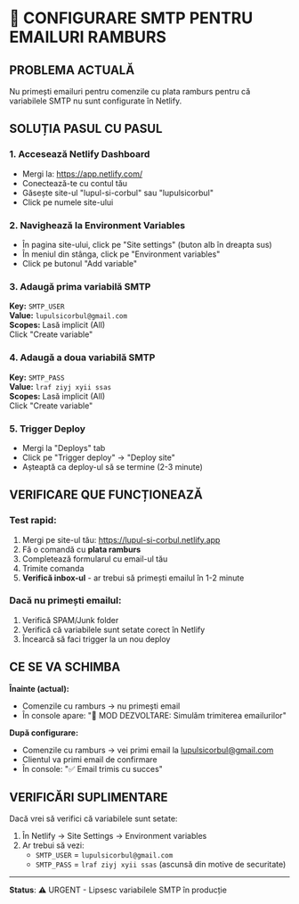 # 📧 CONFIGURARE SMTP PENTRU EMAILURI RAMBURS

## PROBLEMA ACTUALĂ

Nu primești emailuri pentru comenzile cu plata ramburs pentru că variabilele SMTP nu sunt configurate în Netlify.

## SOLUȚIA PASUL CU PASUL

### 1. Accesează Netlify Dashboard

- Mergi la: https://app.netlify.com/
- Conectează-te cu contul tău
- Găsește site-ul "lupul-si-corbul" sau "lupulsicorbul"
- Click pe numele site-ului

### 2. Navighează la Environment Variables

- În pagina site-ului, click pe "Site settings" (buton alb în dreapta sus)
- În meniul din stânga, click pe "Environment variables"
- Click pe butonul "Add variable"

### 3. Adaugă prima variabilă SMTP

**Key:** `SMTP_USER`  
**Value:** `lupulsicorbul@gmail.com`  
**Scopes:** Lasă implicit (All)  
Click "Create variable"

### 4. Adaugă a doua variabilă SMTP

**Key:** `SMTP_PASS`  
**Value:** `lraf ziyj xyii ssas`  
**Scopes:** Lasă implicit (All)  
Click "Create variable"

### 5. Trigger Deploy

- Mergi la "Deploys" tab
- Click pe "Trigger deploy" → "Deploy site"
- Așteaptă ca deploy-ul să se termine (2-3 minute)

## VERIFICARE QUE FUNCȚIONEAZĂ

### Test rapid:

1. Mergi pe site-ul tău: https://lupul-si-corbul.netlify.app
2. Fă o comandă cu **plata ramburs**
3. Completează formularul cu email-ul tău
4. Trimite comanda
5. **Verifică inbox-ul** - ar trebui să primești emailul în 1-2 minute

### Dacă nu primești emailul:

1. Verifică SPAM/Junk folder
2. Verifică că variabilele sunt setate corect în Netlify
3. Încearcă să faci trigger la un nou deploy

## CE SE VA SCHIMBA

**Înainte (actual):**

- Comenzile cu ramburs → nu primești email
- În console apare: "🔧 MOD DEZVOLTARE: Simulăm trimiterea emailurilor"

**După configurare:**

- Comenzile cu ramburs → vei primi email la lupulsicorbul@gmail.com
- Clientul va primi email de confirmare
- În console: "✅ Email trimis cu succes"

## VERIFICĂRI SUPLIMENTARE

Dacă vrei să verifici că variabilele sunt setate:

1. În Netlify → Site Settings → Environment variables
2. Ar trebui să vezi:
   - `SMTP_USER` = `lupulsicorbul@gmail.com`
   - `SMTP_PASS` = `lraf ziyj xyii ssas` (ascunsă din motive de securitate)

---

**Status**: ⚠️ URGENT - Lipsesc variabilele SMTP în producție
